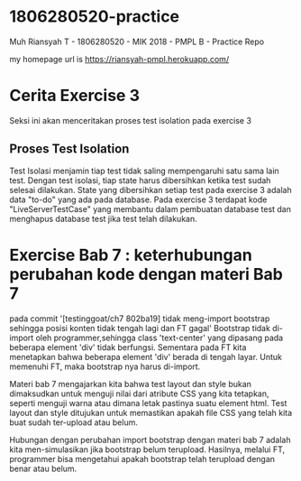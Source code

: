# 1806280520-practice

Muh Riansyah T  - 1806280520 - MIK 2018 - PMPL B - Practice Repo

my homepage url is https://riansyah-pmpl.herokuapp.com/

# Cerita Exercise 3
Seksi ini akan menceritakan proses test isolation pada exercise 3

## Proses Test Isolation
Test Isolasi menjamin tiap test tidak saling mempengaruhi satu sama lain test. Dengan test isolasi, tiap state harus dibersihkan ketika test sudah selesai dilakukan. State yang dibersihkan setiap test pada exercise 3 adalah data "to-do" yang ada pada database. 
Pada exercise 3 terdapat kode "LiveServerTestCase" yang membantu dalam pembuatan database test dan menghapus database test jika test telah dilakukan.


# Exercise Bab 7 : keterhubungan perubahan kode dengan materi Bab 7
pada commit '[testinggoat/ch7 802ba19] tidak meng-import bootstrap sehingga posisi konten tidak tengah lagi dan FT gagal'
Bootstrap tidak di-import oleh programmer,sehingga class 'text-center' yang  dipasang pada beberapa element 'div'  tidak berfungsi. Sementara pada FT kita menetapkan bahwa beberapa element 'div' berada di tengah layar.
Untuk memenuhi FT, maka bootstrap nya harus di-import. 

Materi bab 7 mengajarkan kita bahwa test layout dan style bukan dimaksudkan untuk menguji nilai dari atribute CSS yang kita tetapkan, seperti menguji warna atau dimana letak pastinya suatu element html. Test layout dan style ditujukan untuk memastikan apakah file CSS yang telah kita buat sudah ter-upload atau belum.

Hubungan dengan perubahan import bootstrap dengan materi bab 7 adalah kita men-simulasikan jika bootstrap belum terupload. Hasilnya, melalui FT, programmer bisa mengetahui apakah bootstrap telah terupload dengan benar atau belum. 


